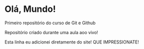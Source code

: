 # Olá, Mundo!
 Primeiro repositório do curso de Git e Github

 Repositório criado durante uma aula aoo vivo!

 Esta linha eu adicionei diretamente do site! QUE IMPRESSIONATE!
